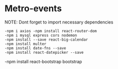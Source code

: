 # Metro-events

NOTE: Dont forget to import necessary dependencies

	-npm i axios -npm install react-router-dom
    -npm i mysql express cors nodemon 
	-npm install --save react-big-calendar  
    -npm install multer
    -npm install date-fns --save
	-npm install react-datepicker --save
 -npm install react-bootstrap bootstrap
 
    
    

